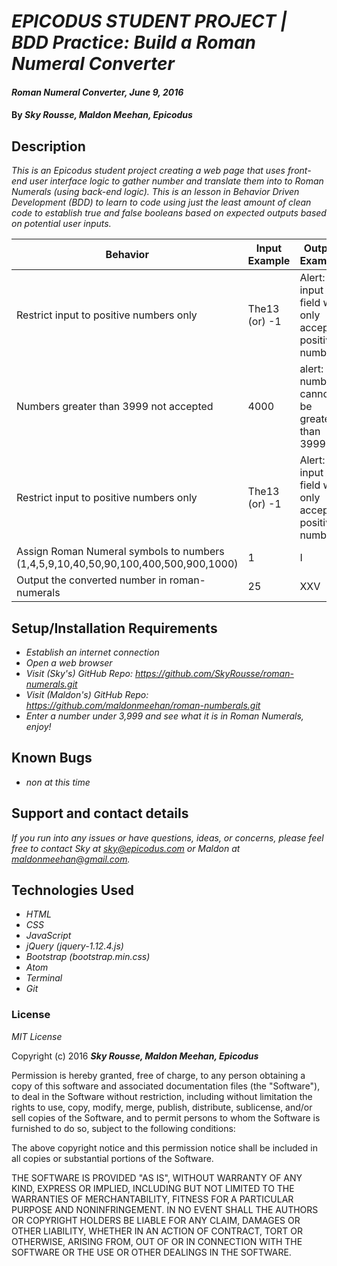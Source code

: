 # _EPICODUS STUDENT PROJECT | BDD Practice: Build a Roman Numeral Converter_

#### _Roman Numeral Converter, June 9, 2016_

#### By _**Sky Rousse, Maldon Meehan, Epicodus**_

## Description

_This is an Epicodus student project creating a web page that uses front-end user interface logic to gather number and translate them into to Roman Numerals (using back-end logic). This is an lesson in Behavior Driven Development (BDD) to learn to code using just the least amount of clean code to establish true and false booleans based on expected outputs based on potential user inputs._

Behavior  | Input Example | Output Example
------------- | ------------- | -------------
Restrict input to positive numbers only  | The13 (or) -1  | Alert: input field will only accept positive numbers
Numbers greater than 3999 not accepted| 4000  | alert: numbers cannot be greater than 3999
Restrict input to positive numbers only  | The13 (or) -1  | Alert: input field will only accept positive numbers
Assign Roman Numeral symbols to numbers (1,4,5,9,10,40,50,90,100,400,500,900,1000)| 1 | I
Output the converted number in roman-numerals | 25 | XXV 

## Setup/Installation Requirements

* _Establish an internet connection_
* _Open a web browser_
* _Visit (Sky's) GitHub Repo: <a href="https://github.com/SkyRousse/roman-numerals.git">https://github.com/SkyRousse/roman-numerals.git</a>_
* _Visit (Maldon's) GitHub Repo: <a href="https://github.com/maldonmeehan/roman-numberals.git">https://github.com/maldonmeehan/roman-numberals.git</a>_
* _Enter a number under 3,999 and see what it is in Roman Numerals, enjoy!_

## Known Bugs

* _non at this time_

## Support and contact details

_If you run into any issues or have questions, ideas, or concerns, please feel free to contact Sky at <a href="mailto:sky@epicodus.com">sky@epicodus.com</a> or Maldon at <a href="mailto:maldonmeehan@gmail.com">maldonmeehan@gmail.com</a>._

## Technologies Used

* _HTML_
* _CSS_
* _JavaScript_
* _jQuery (jquery-1.12.4.js)_
* _Bootstrap (bootstrap.min.css)_
* _Atom_
* _Terminal_
* _Git_

### License

*MIT License*

Copyright (c) 2016 **_Sky Rousse, Maldon Meehan, Epicodus_**

Permission is hereby granted, free of charge, to any person obtaining a copy of this software and associated documentation files (the "Software"), to deal in the Software without restriction, including without limitation the rights to use, copy, modify, merge, publish, distribute, sublicense, and/or sell copies of the Software, and to permit persons to whom the Software is furnished to do so, subject to the following conditions:

The above copyright notice and this permission notice shall be included in all copies or substantial portions of the Software.

THE SOFTWARE IS PROVIDED "AS IS", WITHOUT WARRANTY OF ANY KIND, EXPRESS OR IMPLIED, INCLUDING BUT NOT LIMITED TO THE WARRANTIES OF MERCHANTABILITY, FITNESS FOR A PARTICULAR PURPOSE AND NONINFRINGEMENT. IN NO EVENT SHALL THE AUTHORS OR COPYRIGHT HOLDERS BE LIABLE FOR ANY CLAIM, DAMAGES OR OTHER LIABILITY, WHETHER IN AN ACTION OF CONTRACT, TORT OR OTHERWISE, ARISING FROM, OUT OF OR IN CONNECTION WITH THE SOFTWARE OR THE USE OR OTHER DEALINGS IN THE SOFTWARE.
